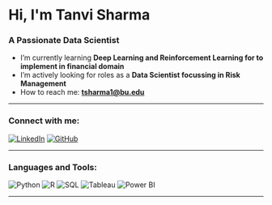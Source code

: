 # Hi, I'm Tanvi Sharma

### A Passionate Data Scientist

-  I’m currently learning **Deep Learning and Reinforcement Learning for to implement in financial domain**
-  I’m actively looking for roles as a **Data Scientist focussing in Risk Management**
-  How to reach me: **[tsharma1@bu.edu](mailto:tsharma1@bu.edu)**
  
---

### Connect with me:
[![LinkedIn](https://img.shields.io/badge/LinkedIn-blue?style=for-the-badge&logo=linkedin)](https://www.linkedin.com/in/tanvi-sharma-809562173/)
[![GitHub](https://img.shields.io/badge/GitHub-black?style=for-the-badge&logo=github)](https://github.com/tanvisharmaaa)

---

### Languages and Tools:
![Python](https://img.shields.io/badge/Python-blue?style=for-the-badge&logo=python)
![R](https://img.shields.io/badge/R-blue?style=for-the-badge&logo=R)
![SQL](https://img.shields.io/badge/SQL-black?style=for-the-badge&logo=postgresql)
![Tableau](https://img.shields.io/badge/Tableau-orange?style=for-the-badge&logo=tableau)
![Power BI](https://img.shields.io/badge/PowerBI-yellow?style=for-the-badge&logo=powerbi)

---
